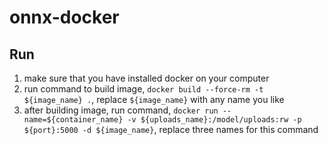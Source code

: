# onnx-docker

## Run
1. make sure that you have installed docker on your computer
2. run command to build image, `docker build --force-rm -t ${image_name} .`, replace `${image_name}` with any name you like
3. after building image, run command, `docker run --name=${container_name} -v ${uploads_name}:/model/uploads:rw -p ${port}:5000 -d ${image_name}`, replace three names for this command